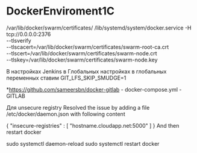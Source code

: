# DockerEnviroment1C
/var/lib/docker/swarm/certificates/
/lib/systemd/system/docker.service
      -H tcp://0.0.0.0:2376 \
      --tlsverify \
      --tlscacert=/var/lib/docker/swarm/certificates/swarm-root-ca.crt \
      --tlscert=/var/lib/docker/swarm/certificates/swarm-node.crt \
      --tlskey=/var/lib/docker/swarm/certificates/swarm-node.key

В настройках Jenkins в Глобальных настройках в глобальных переменных ставим GIT_LFS_SKIP_SMUDGE=1 

*https://github.com/sameersbn/docker-gitlab - docker-compose.yml -GITLAB

Для unsecure registry
Resolved the issue by adding a file /etc/docker/daemon.json with following content

{
    "insecure-registries" : [ "hostname.cloudapp.net:5000" ]
}
And then restart docker

sudo systemctl daemon-reload
sudo systemctl restart docker
